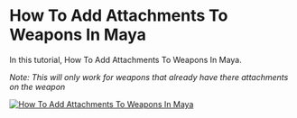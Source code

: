 # How To Add Attachments To Weapons In Maya

In this tutorial, How To Add Attachments To Weapons In Maya.

*Note: This will only work for weapons that already have there attachments on the weapon*

[![How To Add Attachments To Weapons In Maya](<img width="2560" height="1440" alt="HowToAddAttachmentsToWeaponsInMaya" src="https://github.com/user-attachments/assets/5d08aee4-dd79-4c60-a872-1c22a04de817" />
)](https://youtu.be/5ahTNxIr7_g?si=xMTK_LA0SHyQf6XH)



<profile username="Sloth" handle="SadSlothXL" profileImage="/profile/sloth.png"/>
